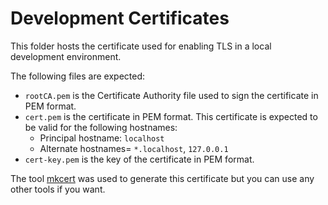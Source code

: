 # Development Certificates

This folder hosts the certificate used for enabling TLS in a local development environment.

The following files are expected:

- `rootCA.pem` is the Certificate Authority file used to sign the certificate in PEM format.
- `cert.pem` is the certificate in PEM format. This certificate is expected to be valid for the following hostnames:
  - Principal hostname: `localhost`
  - Alternate hostnames= `*.localhost`, `127.0.0.1`
- `cert-key.pem` is the key of the certificate in PEM format.

The tool [mkcert](https://github.com/FiloSottile/mkcert) was used to generate this certificate but you can use any other tools if you want.
